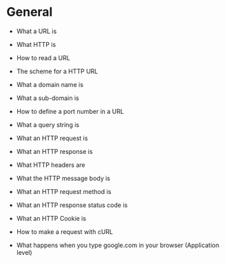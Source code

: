 # General

* What a URL is

* What HTTP is

* How to read a URL

* The scheme for a HTTP URL

* What a domain name is

* What a sub-domain is

* How to define a port number in a URL

* What a query string is

* What an HTTP request is

* What an HTTP response is

* What HTTP headers are

* What the HTTP message body is

* What an HTTP request method is

* What an HTTP response status code is

* What an HTTP Cookie is

* How to make a request with cURL

* What happens when you type google.com in your browser (Application level)
